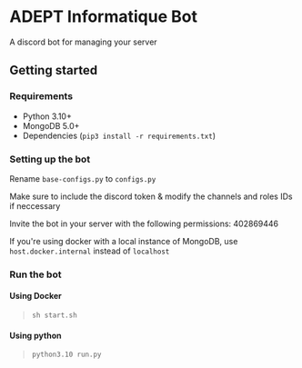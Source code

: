 # ADEPT Informatique Bot

A discord bot for managing your server

## Getting started

### Requirements

- Python 3.10+
- MongoDB 5.0+
- Dependencies (`pip3 install -r requirements.txt`)

### Setting up the bot

Rename `base-configs.py` to `configs.py`

Make sure to include the discord token & modify the channels and roles IDs if neccessary

Invite the bot in your server with the following permissions: 402869446

If you're using docker with a local instance of MongoDB, use `host.docker.internal` instead of `localhost`

### Run the bot

#### Using Docker

> `sh start.sh`

#### Using python

> `python3.10 run.py`
